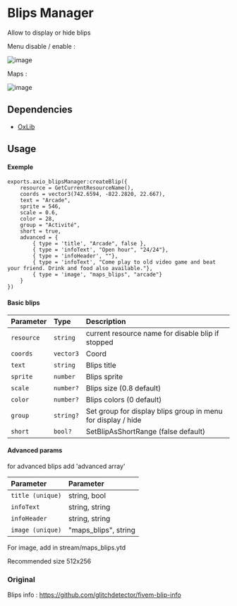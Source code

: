 
# Blips Manager
Allow to display or hide blips

Menu disable / enable : 

![image](https://i.imgur.com/WYktLci.png)

Maps : 

![image](https://i.imgur.com/V79FkiG.png)

## Dependencies

- [OxLib](https://github.com/overextended/ox_lib)

## Usage

#### Exemple
```
exports.axio_blipsManager:createBlip({
	resource = GetCurrentResourceName(),
	coords = vector3(742.6594, -822.2820, 22.667),
	text = "Arcade",
	sprite = 546,
	scale = 0.6,
	color = 28,
	group = "Activité",
	short = true,
	advanced = {
		{ type = 'title', "Arcade", false },
		{ type = 'infoText', "Open hour", "24/24"},
		{ type = 'infoHeader', ""},
		{ type = 'infoText', "Come play to old video game and beat your friend. Drink and food also available."},
		{ type = 'image', "maps_blips", "arcade"}
	}
})
``` 

#### Basic blips

| Parameter | Type     | Description                |
| :-------- | :------- | :------------------------- |
| `resource` | `string` | current resource name for disable blip if stopped |
| `coords` | `vector3` | Coord | 
| `text` | `string` | Blips title | 
| `sprite` | `number` | Blips sprite | 
| `scale` | `number?` | Blips size (0.8 default) | 
| `color` | `number?` | Blips colors (0 default) | 
| `group` | `string?` | Set group for display blips group in menu for display / hide | 
| `short` | `bool?` | SetBlipAsShortRange (false default) | 


#### Advanced params
for advanced blips add 'advanced array'

| Parameter | Parameter                       |
| :-------- | :-------------------------------- |
| `title (unique)` | string, bool |
| `infoText` | string, string |
| `infoHeader` | string, string  |
| `image (unique)` | "maps_blips", string|

For image, add in stream/maps_blips.ytd

Recommended size 512x256

### Original
Blips info : https://github.com/glitchdetector/fivem-blip-info
